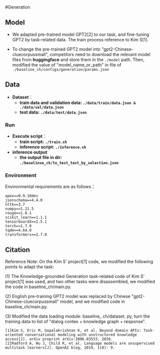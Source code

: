 #Generation


## Model
+ We adapted pre-trained model GPT2[2] to our task, and fine-tuning GPT2 by task-related data. The train process reference to Kim S[1].

+ To change the pre-trained GPT2 model into "gpt2-Chinese-cluecorpussmall", competitors need to download the relevant model files from **huggingface** and store them in the `./model` path. Then, modified the value of "model_name_or_path" in file of `./baseline_ch/configs/generation/params.json`

## Data
+ **Dataset**：
  + **train data and validation data: `./data/train/data.json & ./data/val/data.json`**
  + **test data: `./data/test/data.json`**
  

### Run
+ **Execute script**：
  + **train script: `./train.sh`**
  + **inference script: `./inference.sh`**
+ **inference output**
  + **the output file in dir: `./baselinse_ch/to_test_test_by_selection.json`**



### Environment

Environmental requirements are as follows：
```
apex==0.9.10dev
jsonschema==4.4.0
nltk==3.7
numpy==1.21.5
rouge==1.0.1
scikit_learn==1.1.1
tensorboardX==2.5.1
torch==1.7.0
tqdm==4.64.0
transformers==2.7.0
```

## Citation

Reference Note: On the Kim S' project[1] code, we modified the following points to adapt the task:

(1) The Knowledge-grounded Generation task-related code of Kim S' project[1] was used, and two other tasks were disassembled, we modified the code in baseline_ch/main.py.

(2) English pre-training GPT2 model was replaced by Chinese "gpt2-Chinese-cluecorpussmall" model, and we modified code in baseline_ch/main.py.

(3) Modified the data loading module: baseline_ ch/dataset. py, turn the training data to list of "dialog contex + knowledge graph + response".

```
[1]Kim S, Eric M, Gopalakrishnan K, et al. Beyond domain APIs: Task-oriented conversational modeling with unstructured knowledge access[J]. arXiv preprint arXiv:2006.03533, 2020.
[2]Radford A, Wu J, Child R, et al. Language models are unsupervised multitask learners[J]. OpenAI blog, 2019, 1(8): 9.
```
